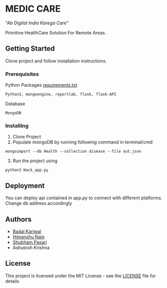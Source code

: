 # MEDIC CARE
*"Ab Digital India Karega Care"*

Primitive HealthCare Solution For Remote Areas.

## Getting Started

Clone project and follow installation instructions.

### Prerequisites

Python Packages [requirements.txt](requirements.txt)
```
Python3, mongoengine, reportlab, flask, flask-API
```
Database
```
MongoDB
```

### Installing

1. Clone Project
2. Populate mongoDB by running following command in terminal/cmd 
```
mongoimport --db Health --collection disease --file out.json
```
3. Run the project using
```
python3 Hack_app.py
```

## Deployment

You can deploy api contained in app.py to connect with different platforms. Change db address accordingly

## Authors
- [Badal Kariwal](https://github.com/kariwalbadal)
- [Himanshu Nain](https://github.com/himanshu-nain)
- [Shubham Pasari](https://github.com/Shubh0501)
- Ashutosh Krishna

## License

This project is licensed under the MIT License - see the [LICENSE](LICENSE) file for details
